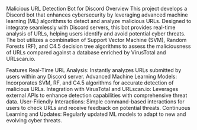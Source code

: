 Malicious URL Detection Bot for Discord
Overview
This project develops a Discord bot that enhances cybersecurity by leveraging advanced machine learning (ML) algorithms to detect and analyze malicious URLs. Designed to integrate seamlessly with Discord servers, this bot provides real-time analysis of URLs, helping users identify and avoid potential cyber threats. The bot utilizes a combination of Support Vector Machine (SVM), Random Forests (RF), and C4.5 decision tree algorithms to assess the maliciousness of URLs compared against a database enriched by VirusTotal and URLscan.io.

Features
Real-Time URL Analysis: Instantly analyzes URLs submitted by users within any Discord server.
Advanced Machine Learning Models: Incorporates SVM, RF, and C4.5 algorithms for accurate detection of malicious URLs.
Integration with VirusTotal and URLscan.io: Leverages external APIs to enhance detection capabilities with comprehensive threat data.
User-Friendly Interactions: Simple command-based interactions for users to check URLs and receive feedback on potential threats.
Continuous Learning and Updates: Regularly updated ML models to adapt to new and evolving cyber threats.
